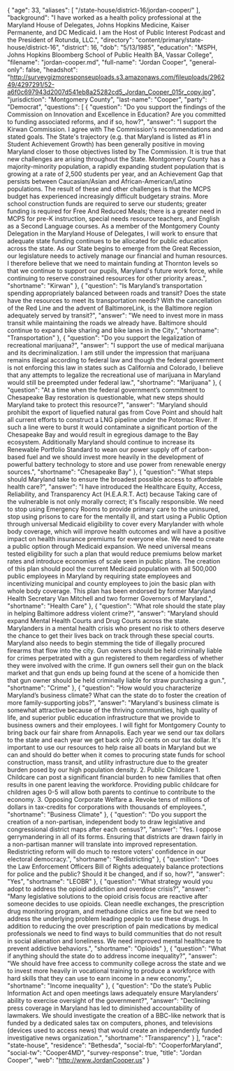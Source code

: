 {
  "age": 33,
  "aliases": [
    "/state-house/district-16/jordan-cooper/"
  ],
  "background": "I have worked as a health policy professional at the Maryland House of Delegates, Johns Hopkins Medicine, Kaiser Permanente, and DC Medicaid. I am the Host of Public Interest Podcast and the President of Rotunda, LLC.",
  "directory": "content/primary/state-house/district-16",
  "district": 16,
  "dob": "5/13/1985",
  "education": "MSPH, Johns Hopkins Bloomberg School of Public Health BA, Vassar College",
  "filename": "jordan-cooper.md",
  "full-name": "Jordan Cooper",
  "general-only": false,
  "headshot": "http://surveygizmoresponseuploads.s3.amazonaws.com/fileuploads/296249/4297291/52-a6f0c697943d2007d541eb8a25282cd5_Jordan_Cooper_015r_copy.jpg",
  "jurisdiction": "Montgomery County",
  "last-name": "Cooper",
  "party": "Democrat",
  "questions": [
    {
      "question": "Do you support the findings of the Commission on Innovation and Excellence in Education? Are you committed to funding associated reforms, and if so, how?",
      "answer": "I support the Kirwan Commission. I agree with The Commission's recommendations and stated goals. The State's trajectory (e.g. that Maryland is listed as #1 in Student Achievement Growth) has been generally positive in moving Maryland closer to those objectives listed by The Commission. It is true that new challenges are arising throughout the State. Montgomery County has a majority-minority population, a rapidly expanding student population that is growing at a rate of 2,500 students per year, and an Achievement Gap that persists between Caucasian/Asian and African-American/Latino populations. The result of these and other challenges is that the MCPS budget has experienced increasingly difficult budgetary strains. More school construction funds are required to serve our students; greater funding is required for Free And Reduced Meals; there is a greater need in MCPS for pre-K instruction, special needs resource teachers, and English as a Second Language courses. As a member of the Montgomery County Delegation in the Maryland House of Delegates, I will work to ensure that adequate state funding continues to be allocated for public education across the state. As our State begins to emerge from the Great Recession, our legislature needs to actively manage our financial and human resources. I therefore believe that we need to maintain funding at Thornton levels so that we continue to support our pupils, Maryland's future work force, while continuing to reserve constrained resources for other priority areas.",
      "shortname": "Kirwan"
    },
    {
      "question": "Is Maryland’s transportation spending appropriately balanced between roads and transit? Does the state have the resources to meet its transportation needs? With the cancellation of the Red Line and the advent of BaltimoreLink, is the Baltimore region adequately served by transit?",
      "answer": "We need to invest more in mass transit while maintaining the roads we already have. Baltimore should continue to expand bike sharing and bike lanes in the City.",
      "shortname": "Transportation"
    },
    {
      "question": "Do you support the legalization of recreational marijuana?",
      "answer": "I support the use of medical marijuana and its decriminalization. I am still under the impression that marijuana remains illegal according to federal law and though the federal government is not enforcing this law in states such as California and Colorado, I believe that any attempts to legalize the recreational use of marijuana in Maryland would still be preempted under federal law.",
      "shortname": "Marijuana"
    },
    {
      "question": "At a time when the federal government’s commitment to Chesapeake Bay restoration is questionable, what new steps should Maryland take to protect this resource?",
      "answer": "Maryland should prohibit the export of liquefied natural gas from Cove Point and should halt all current efforts to construct a LNG pipeline under the Potomac River. If such a line were to burst it would contaminate a significant portion of the Chesapeake Bay and would result in egregious damage to the Bay ecosystem. Additionally Maryland should continue to increase its Renewable Portfolio Standard to wean our power supply off of carbon-based fuel and we should invest more heavily in the development of powerful battery technology to store and use power from renewable energy sources.",
      "shortname": "Chesapeake Bay"
    },
    {
      "question": "What steps should Maryland take to ensure the broadest possible access to affordable health care?",
      "answer": "I have introduced the Healthcare Equity, Access, Reliability, and Transparency Act (H.E.A.R.T. Act) because Taking care of the vulnerable is not only morally correct; it's fiscally responsible. We need to stop using Emergency Rooms to provide primary care to the uninsured, stop using prisons to care for the mentally ill, and start using a Public Option through universal Medicaid eligibility to cover every Marylander with whole body coverage, which will improve health outcomes and will have a positive impact on health insurance premiums for everyone else. We need to create a public option through Medicaid expansion. We need universal means tested eligibility for such a plan that would reduce premiums below market rates and introduce economies of scale seen in public plans. The creation of this plan should pool the current Medicaid population with all 500,000 public employees in Maryland by requiring state employees and incentivizing municipal and county employees to join the basic plan with whole body coverage. This plan has been endorsed by former Maryland Health Secretary Van Mitchell and two former Governors of Maryland.",
      "shortname": "Health Care"
    },
    {
      "question": "What role should the state play in helping Baltimore address violent crime?",
      "answer": "Maryland should expand Mental Health Courts and Drug Courts across the state. Marylanders in a mental health crisis who present no risk to others deserve the chance to get their lives back on track through these special courts. Maryland also needs to begin stemming the tide of illegally procured firearms that flow into the city. Gun owners should be held criminally liable for crimes perpetrated with a gun registered to them regardless of whether they were involved with the crime. If gun owners sell their gun on the black market and that gun ends up being found at the scene of a homicide then that gun owner should be held criminally liable for straw purchasing a gun.",
      "shortname": "Crime"
    },
    {
      "question": "How would you characterize Maryland’s business climate? What can the state do to foster the creation of more family-supporting jobs?",
      "answer": "Maryland's business climate is somewhat attractive because of the thriving communities, high quality of life, and superior public education infrastructure that we provide to business owners and their employees. I will fight for Montgomery County to bring back our fair share from Annapolis. Each year we send our tax dollars to the state and each year we get back only 20 cents on our tax dollar. It's important to use our resources to help raise all boats in Maryland but we can and should do better when it comes to procuring state funds for school construction, mass transit, and utility infrastructure due to the greater burden posed by our high population density. 2. Public Childcare 1. Childcare can post a significant financial burden to new families that often results in one parent leaving the workforce. Providing public childcare for children ages 0-5 will allow both parents to continue to contribute to the economy. 3. Opposing Corporate Welfare a. Revoke tens of millions of dollars in tax-credits for corporations with thousands of employees.",
      "shortname": "Business Climate"
    },
    {
      "question": "Do you support the creation of a non-partisan, independent body to draw legislative and congressional district maps after each census?",
      "answer": "Yes. I oppose gerrymandering in all of its forms. Ensuring that districts are drawn fairly in a non-partisan manner will translate into improved representation. Redistricting reform will do much to restore voters' confidence in our electoral democracy.",
      "shortname": "Redistricting"
    },
    {
      "question": "Does the Law Enforcement Officers Bill of Rights adequately balance protections for police and the public? Should it be changed, and if so, how?",
      "answer": "Yes",
      "shortname": "LEOBR"
    },
    {
      "question": "What strategy would you adopt to address the opioid addiction and overdose crisis?",
      "answer": "Many legislative solutions to the opioid crisis focus are reactive after someone decides to use opioids. Clean needle exchanges, the prescription drug monitoring program, and methadone clinics are fine but we need to address the underlying problem leading people to use these drugs. In addition to reducing the over prescription of pain medications by medical professionals we need to find ways to build communities that do not result in social alienation and loneliness. We need improved mental healthcare to prevent addictive behaviors.",
      "shortname": "Opioids"
    },
    {
      "question": "What if anything should the state do to address income inequality?",
      "answer": "We should have free access to community college across the state and we to invest more heavily in vocational training to produce a workforce with hard skills that they can use to earn income in a new economy.",
      "shortname": "Income inequality"
    },
    {
      "question": "Do the state’s Public Information Act and open meetings laws adequately ensure Marylanders’ ability to exercise oversight of the government?",
      "answer": "Declining press coverage in Maryland has led to diminished accountability of lawmakers. We should investigate the creation of a BBC-like network that is funded by a dedicated sales tax on computers, phones, and televisions (devices used to access news) that would create an independently funded investigative news organization.",
      "shortname": "Transparency"
    }
  ],
  "race": "state-house",
  "residence": "Bethesda",
  "social-fb": "CooperforMaryland",
  "social-tw": "Cooper4MD",
  "survey-response": true,
  "title": "Jordan Cooper",
  "web": "http://www.JordanCooper.us"
}
